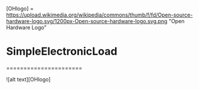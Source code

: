 [OHlogo] = https://upload.wikimedia.org/wikipedia/commons/thumb/f/fd/Open-source-hardware-logo.svg/1200px-Open-source-hardware-logo.svg.png "Open Hardware Logo"

# SimpleElectronicLoad 
======================

![alt text][OHlogo]

